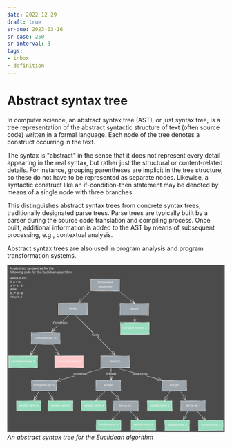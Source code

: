 ```yaml
---
date: 2022-12-29
draft: true
sr-due: 2023-03-16
sr-ease: 250
sr-interval: 3
tags:
- inbox
- definition
---
```


# Abstract syntax tree

In computer science, an abstract syntax tree (AST), or just syntax tree, is a
tree representation of the abstract syntactic structure of text (often source
code) written in a formal language. Each node of the tree denotes a construct
occurring in the text.

The syntax is \"abstract\" in the sense that it does not represent every detail
appearing in the real syntax, but rather just the structural or content-related
details. For instance, grouping parentheses are implicit in the tree structure,
so these do not have to be represented as separate nodes. Likewise, a syntactic
construct like an if-condition-then statement may be denoted by means of a
single node with three branches.

This distinguishes abstract syntax trees from concrete syntax trees,
traditionally designated parse trees. Parse trees are typically built by a
parser during the source code translation and compiling process. Once built,
additional information is added to the AST by means of subsequent processing,
e.g., contextual analysis.

Abstract syntax trees are also used in program analysis and program
transformation systems.

![](%21AST.excalidraw.svg)
*An abstract syntax tree for the Euclidean algorithm*
